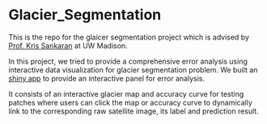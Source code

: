 # Glacier_Segmentation

This is the repo for the glaicer segmentation project which is advised by [Prof. Kris Sankaran](https://krisrs1128.github.io/personal-site/) at UW Madison.

In this project, we tried to provide a comprehensive error analysis using interactive data visualization for glacier segmentation problem. We built an [shiny app](https://bruce-zheng.shinyapps.io/glacier_segmententation/) to provide an interactive panel for error analysis. 

It consists of an interactive glacier map and accuracy curve for testing patches where users can click the map or accuracy curve to dynamically link to the corresponding raw satellite image, its label and prediction result. 

